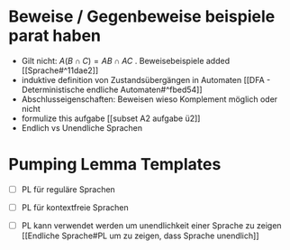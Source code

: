 # Beweise / Gegenbeweise beispiele parat haben
- Gilt nicht: $A(B \cap C)=A B \cap A C$ . Beweisebeispiele added [[Sprache#^11dae2]] 
- induktive definition von Zustandsübergängen in Automaten [[DFA - Deterministische endliche Automaten#^fbed54]]
- Abschlusseigenschaften: Beweisen wieso Komplement möglich oder nicht
- formulize this aufgabe [[subset A2 aufgabe ü2]]
- Endlich vs Unendliche Sprachen


# Pumping Lemma Templates
- [ ] PL für reguläre Sprachen
- [ ] PL für kontextfreie Sprachen
- [ ] PL kann verwendet werden um unendlichkeit einer Sprache zu zeigen [[Endliche Sprache#PL um zu zeigen, dass Sprache unendlich]]

